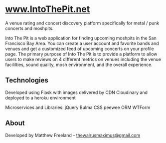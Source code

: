 # www.IntoThePit.net
A venue rating and concert discovery platform specifically for metal / punk concerts and moshpits.

Into The Pit is a web application for finding upcoming moshpits in the San Francisco Bay Area. You can create a user account and favorite bands and venues and get a customized feed of upcoming concerts on your profile page. The primary purpose of Into The Pit is to provide a platform to allow users to make reviews on 4 different metrics on venues including the venue facililties, sound quality, mosh environment, and the overall experience.

## Technologies

Developed using Flask with images delivered by CDN Cloudinary and deployed to a heroku environment

Microservices and Libraries:
    jQuery
    Bulma CSS
    peewee ORM
    WTForm

## About

Developed by Matthew Freeland - thewalrusmaximus@gmail.com
